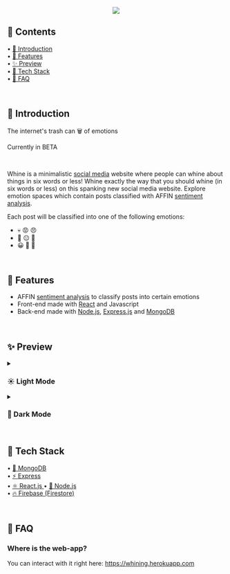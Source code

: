 <p align="center">
  <img src="https://user-images.githubusercontent.com/84760072/190867903-d4f919f9-a3fb-4ca8-af0e-bcb13b40e6ca.png"/>
</p>

<h2>📖 Contents</h2>

• [🤘  Introduction](https://github.com/hwelsters/whine/blob/main/README.md#--introduction)  
• [🍟 Features  ](https://github.com/hwelsters/whine#-features)  
• [✨ Preview  ](https://github.com/hwelsters/whine#-preview--)  
• [🥞 Tech Stack  ](https://github.com/hwelsters/whine#-tech-stack)  
• [🤔 FAQ  ](https://github.com/hwelsters/whine#-faq--)  

<br/>

<h2>🤘  Introduction</h2>
<p>The internet's trash can 🗑️ of emotions</p>
<p>Currently in BETA</p>
<br/>

Whine is a minimalistic [social media](https://en.wikipedia.org/wiki/Social_media) website where people can whine about things in six words or less! Whine exactly the way that you should whine (in six words or less) on this spanking new social media website. Explore emotion spaces which contain posts classified with AFFIN [sentiment analysis](https://en.wikipedia.org/wiki/Sentiment_analysis). 

Each post will be classified into one of the following emotions:  
- 💀 😡 😠
- 😤 😐 🙂
- 😀 🤗 🍆

<br/>
<h2>🍟 Features</h2>

- AFFIN [sentiment analysis](https://en.wikipedia.org/wiki/Sentiment_analysis) to classify posts into certain emotions  
- Front-end made with [React](https://en.wikipedia.org/wiki/React_(JavaScript_library)) and Javascript  
- Back-end made with [Node.js](https://en.wikipedia.org/wiki/Node.js), [Express.js](https://en.wikipedia.org/wiki/Express.js)  and [MongoDB](https://en.wikipedia.org/wiki/MongoDB)

<br/>
<h2>✨ Preview  </h2>

<!-- LIGHT MODE COLLAPSIBLE -->
<details>
  <summary> <h3>☀️ Light Mode </h3> </summary>

#### What it looks like on desktops 🖥️:  
  
  ![image](https://user-images.githubusercontent.com/84760072/190978131-e21d403a-4015-4a39-9d61-22da60dc75e0.png)
  
#### What it looks like on mobile 📱:  
    
  
<p align="center">
  <img src="https://user-images.githubusercontent.com/84760072/190978200-3b25149b-c35c-4d5b-9c25-7215a6388fbb.png"/>
</p>
<br/>
  
</details>

<!-- DARK MODE COLLAPSIBLE -->

<details>
  
  <summary> <h3> 🌙 Dark Mode  </h3> </summary>
  
#### What it looks like on desktops 🖥️:   
![image](https://user-images.githubusercontent.com/84760072/190978327-5605039c-dcbc-4e6b-902c-4bf67a05b1de.png)
  
#### What it looks like on mobile 📱: 
  
<p align="center">
  <img src="https://user-images.githubusercontent.com/84760072/190978376-e7528761-3c8d-4ebf-b766-b4d6f7b68cba.png"/>
</p>
  
 </details>

<br/>
<h2>🥞 Tech Stack</h2>

• [🌿 MongoDB](https://en.wikipedia.org/wiki/MongoDB)  
• [⚡ Express  ](https://en.wikipedia.org/wiki/Express.js)  
• [⚛️ React.js  ](https://en.wikipedia.org/wiki/React_(JavaScript_library))  
• [🔗 Node.js  ](https://en.wikipedia.org/wiki/Node.js)  
• [🔥 Firebase (Firestore)](https://en.wikipedia.org/wiki/Firebase)


<br/>
<h2>🤔 FAQ  </h2>

### Where is the web-app?  
You can interact with it right here: https://whining.herokuapp.com
